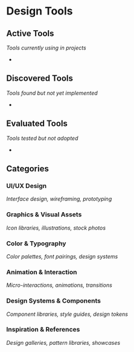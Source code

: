 # Design Tools

## Active Tools
*Tools currently using in projects*

- 

## Discovered Tools  
*Tools found but not yet implemented*

- 

## Evaluated Tools
*Tools tested but not adopted*

- 

## Categories

### UI/UX Design
*Interface design, wireframing, prototyping*

### Graphics & Visual Assets
*Icon libraries, illustrations, stock photos*

### Color & Typography
*Color palettes, font pairings, design systems*

### Animation & Interaction
*Micro-interactions, animations, transitions*

### Design Systems & Components
*Component libraries, style guides, design tokens*

### Inspiration & References
*Design galleries, pattern libraries, showcases*